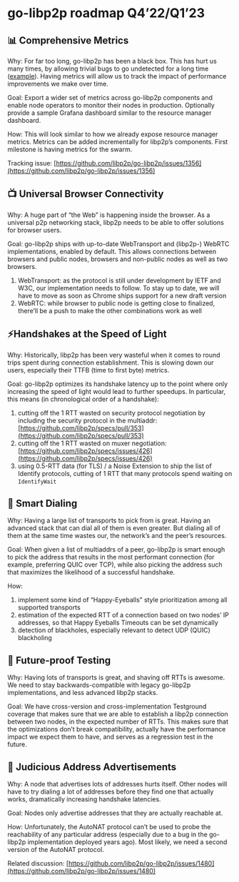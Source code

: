 # go-libp2p roadmap Q4’22/Q1’23

## 📊 Comprehensive Metrics

Why: For far too long, go-libp2p has been a black box. This has hurt us many times, by allowing trivial bugs to go undetected for a long time ([example](https://github.com/ipfs/kubo/pull/8750)). Having metrics will allow us to track the impact of performance improvements we make over time.

Goal: Export a wider set of metrics across go-libp2p components and enable node operators to monitor their nodes in production. Optionally provide a sample Grafana dashboard similar to the resource manager dashboard.

How: This will look similar to how we already expose resource manager metrics. Metrics can be added incrementally for libp2p’s components. First milestone is having metrics for the swarm.

Tracking issue: [https://github.com/libp2p/go-libp2p/issues/1356](https://github.com/libp2p/go-libp2p/issues/1356)

## 📺 Universal Browser Connectivity

Why: A huge part of “the Web” is happening inside the browser. As a universal p2p networking stack, libp2p needs to be able to offer solutions for browser users.

Goal: go-libp2p ships with up-to-date WebTransport and (libp2p-) WebRTC implementations, enabled by default. This allows connections between browsers and public nodes, browsers and non-public nodes as well as two browsers.

1. WebTransport: as the protocol is still under development by IETF and W3C, our implementation needs to follow. To stay up to date, we will have to move as soon as Chrome ships support for a new draft version
2. WebRTC: while browser to public node is getting close to finalized, there’ll be a push to make the other combinations work as well

## ⚡️Handshakes at the Speed of Light

Why: Historically, libp2p has been very wasteful when it comes to round trips spent during connection establishment. This is slowing down our users, especially their TTFB (time to first byte) metrics.

Goal: go-libp2p optimizes its handshake latency up to the point where only increasing the speed of light would lead to further speedups. In particular, this means (in chronological order of a handshake):

1. cutting off the 1 RTT wasted on security protocol negotiation by including the security protocol in the multiaddr: [https://github.com/libp2p/specs/pull/353](https://github.com/libp2p/specs/pull/353)
2. cutting off the 1 RTT wasted on muxer negotiation: [https://github.com/libp2p/specs/issues/426](https://github.com/libp2p/specs/issues/426)
3. using 0.5-RTT data (for TLS) / a Noise Extension to ship the list of Identify protocols, cutting of 1 RTT that many protocols spend waiting on `IdentifyWait`

## 🧠 Smart Dialing

Why: Having a large list of transports to pick from is great. Having an advanced stack that can dial all of them is even greater. But dialing all of them at the same time wastes our, the network’s and the peer’s resources. 

Goal: When given a list of multiaddrs of a peer, go-libp2p is smart enough to pick the address that results in the most performant connection (for example, preferring QUIC over TCP), while also picking the address such that maximizes the likelihood of a successful handshake.

How:

1. implement some kind of “Happy-Eyeballs” style prioritization among all supported transports
2. estimation of the expected RTT of a connection based on two nodes’ IP addresses, so that Happy Eyeballs Timeouts can be set dynamically
3. detection of blackholes, especially relevant to detect UDP (QUIC) blackholing

## 🧪 Future-proof Testing

Why: Having lots of transports is great, and shaving off RTTs is awesome. We need to stay backwards-compatible with legacy go-libp2p implementations, and less advanced libp2p stacks.

Goal: We have cross-version and cross-implementation Testground coverage that makes sure that we are able to establish a libp2p connection between two nodes, in the expected number of RTTs. This makes sure that the optimizations don’t break compatibility, actually have the performance impact we expect them to have, and serves as a regression test in the future.

## 📢 Judicious Address Advertisements

Why: A node that advertises lots of addresses hurts itself. Other nodes will have to try dialing a lot of addresses before they find one that actually works, dramatically increasing handshake latencies.

Goal: Nodes only advertise addresses that they are actually reachable at.

How: Unfortunately, the AutoNAT protocol can’t be used to probe the reachability of any particular address (especially due to a bug in the go-libp2p implementation deployed years ago). Most likely, we need a second version of the AutoNAT protocol.

Related discussion: [https://github.com/libp2p/go-libp2p/issues/1480](https://github.com/libp2p/go-libp2p/issues/1480)
